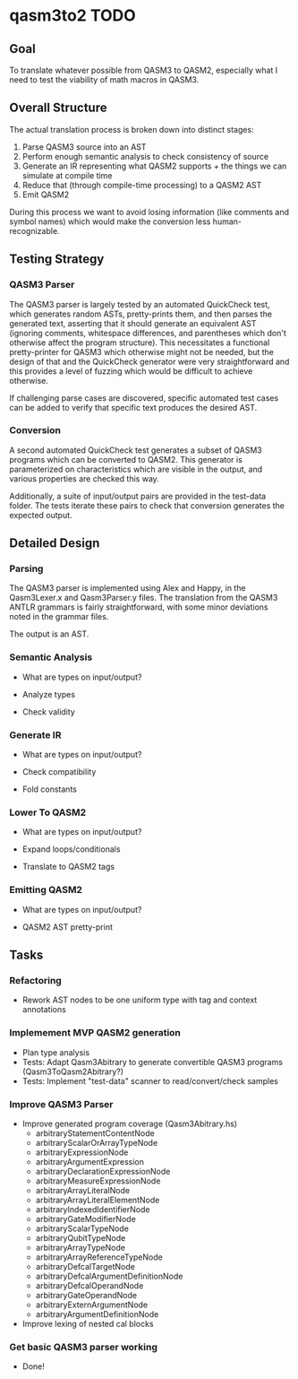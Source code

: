 # qasm3to2 TODO

## Goal

To translate whatever possible from QASM3 to QASM2, especially what I need to
test the viability of math macros in QASM3.

## Overall Structure

The actual translation process is broken down into distinct stages:

1. Parse QASM3 source into an AST
2. Perform enough semantic analysis to check consistency of source
3. Generate an IR representing what QASM2 supports + the things we can
   simulate at compile time
4. Reduce that (through compile-time processing) to a QASM2 AST
5. Emit QASM2

During this process we want to avoid losing information (like comments and
symbol names) which would make the conversion less human-recognizable.

## Testing Strategy

### QASM3 Parser

The QASM3 parser is largely tested by an automated QuickCheck test, which
generates random ASTs, pretty-prints them, and then parses the generated text,
asserting that it should generate an equivalent AST (ignoring comments,
whitespace differences, and parentheses which don't otherwise affect the
program structure). This necessitates a functional pretty-printer for QASM3
which otherwise might not be needed, but the design of that and the QuickCheck
generator were very straightforward and this provides a level of fuzzing which
would be difficult to achieve otherwise.

If challenging parse cases are discovered, specific automated test cases can
be added to verify that specific text produces the desired AST.

### Conversion

A second automated QuickCheck test generates a subset of QASM3 programs which
can be converted to QASM2. This generator is parameterized on characteristics
which are visible in the output, and various properties are checked this way.

Additionally, a suite of input/output pairs are provided in the test-data
folder. The tests iterate these pairs to check that conversion generates the
expected output.

## Detailed Design

### Parsing

The QASM3 parser is implemented using Alex and Happy, in the Qasm3Lexer.x and
Qasm3Parser.y files. The translation from the QASM3 ANTLR grammars is fairly
straightforward, with some minor deviations noted in the grammar files.

The output is an AST.

### Semantic Analysis

- What are types on input/output?

- Analyze types
- Check validity

### Generate IR

- What are types on input/output?

- Check compatibility
- Fold constants

### Lower To QASM2

- What are types on input/output?

- Expand loops/conditionals
- Translate to QASM2 tags

### Emitting QASM2

- What are types on input/output?

- QASM2 AST pretty-print

## Tasks

### Refactoring

- Rework AST nodes to be one uniform type with tag and context annotations

### Implemement MVP QASM2 generation

- Plan type analysis
- Tests: Adapt Qasm3Abitrary to generate convertible QASM3 programs
  (Qasm3ToQasm2Abitrary?)
- Tests: Implement "test-data" scanner to read/convert/check samples

### Improve QASM3 Parser

- Improve generated program coverage (Qasm3Abitrary.hs)
  - arbitraryStatementContentNode
  - arbitraryScalarOrArrayTypeNode
  - arbitraryExpressionNode
  - arbitraryArgumentExpression
  - arbitraryDeclarationExpressionNode
  - arbitraryMeasureExpressionNode
  - arbitraryArrayLiteralNode
  - arbitraryArrayLiteralElementNode
  - arbitraryIndexedIdentifierNode
  - arbitraryGateModifierNode
  - arbitraryScalarTypeNode
  - arbitraryQubitTypeNode
  - arbitraryArrayTypeNode
  - arbitraryArrayReferenceTypeNode
  - arbitraryDefcalTargetNode
  - arbitraryDefcalArgumentDefinitionNode
  - arbitraryDefcalOperandNode
  - arbitraryGateOperandNode
  - arbitraryExternArgumentNode
  - arbitraryArgumentDefinitionNode
- Improve lexing of nested cal blocks

### Get basic QASM3 parser working

- Done!


